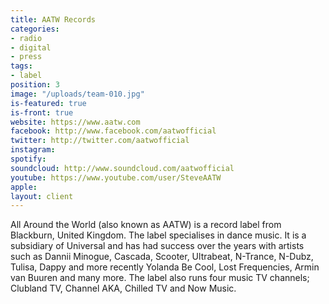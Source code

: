 ```yaml
---
title: AATW Records
categories:
- radio
- digital
- press
tags:
- label
position: 3
image: "/uploads/team-010.jpg"
is-featured: true
is-front: true
website: https://www.aatw.com
facebook: http://www.facebook.com/aatwofficial
twitter: http://twitter.com/aatwofficial
instagram: 
spotify: 
soundcloud: http://www.soundcloud.com/aatwofficial
youtube: https://www.youtube.com/user/SteveAATW
apple: 
layout: client
---
```


All Around the World (also known as AATW) is a record label from Blackburn, United Kingdom. The label specialises in dance music. It is a subsidiary of Universal and has had success over the years with artists such as Dannii Minogue, Cascada, Scooter, Ultrabeat, N-Trance, N-Dubz, Tulisa, Dappy and more recently Yolanda Be Cool, Lost Frequencies, Armin van Buuren and many more. The label also runs four music TV channels; Clubland TV, Channel AKA, Chilled TV and Now Music.
